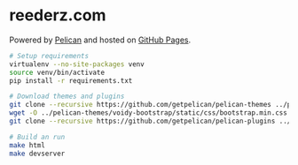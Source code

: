 # reederz.com

Powered by [Pelican](http://docs.getpelican.com/en/3.6.0/) and hosted on [GitHub Pages](https://pages.github.com/).

```bash
# Setup requirements
virtualenv --no-site-packages venv
source venv/bin/activate
pip install -r requirements.txt

# Download themes and plugins
git clone --recursive https://github.com/getpelican/pelican-themes ../pelican-themes
wget -O ../pelican-themes/voidy-bootstrap/static/css/bootstrap.min.css https://bootswatch.com/cosmo/bootstrap.min.css
git clone --recursive https://github.com/getpelican/pelican-plugins ../pelican-plugins

# Build an run
make html
make devserver
```
